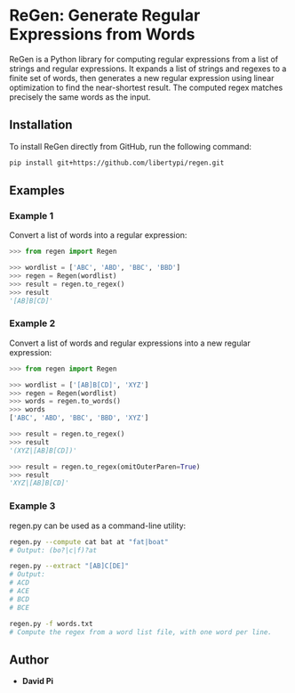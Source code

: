 # ReGen: Generate Regular Expressions from Words

ReGen is a Python library for computing regular expressions from a list of strings and regular expressions. It expands a list of strings and regexes to a finite set of words, then generates a new regular expression using linear optimization to find the near-shortest result. The computed regex matches precisely the same words as the input.

## Installation

To install ReGen directly from GitHub, run the following command:

```bash
pip install git+https://github.com/libertypi/regen.git
```

## Examples

### Example 1

Convert a list of words into a regular expression:

```python
>>> from regen import Regen

>>> wordlist = ['ABC', 'ABD', 'BBC', 'BBD']
>>> regen = Regen(wordlist)
>>> result = regen.to_regex()
>>> result
'[AB]B[CD]'
```

### Example 2

Convert a list of words and regular expressions into a new regular expression:

```python
>>> from regen import Regen

>>> wordlist = ['[AB]B[CD]', 'XYZ']
>>> regen = Regen(wordlist)
>>> words = regen.to_words()
>>> words
['ABC', 'ABD', 'BBC', 'BBD', 'XYZ']

>>> result = regen.to_regex()
>>> result
'(XYZ|[AB]B[CD])'

>>> result = regen.to_regex(omitOuterParen=True)
>>> result
'XYZ|[AB]B[CD]'
```

### Example 3
regen.py can be used as a command-line utility:
```bash
regen.py --compute cat bat at "fat|boat"
# Output: (bo?|c|f)?at

regen.py --extract "[AB]C[DE]"
# Output:
# ACD
# ACE
# BCD
# BCE

regen.py -f words.txt
# Compute the regex from a word list file, with one word per line.
```

## Author

- **David Pi**